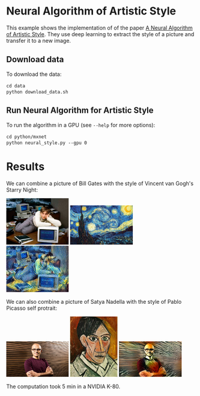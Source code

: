 # Neural Algorithm of Artistic Style

This example shows the implementation of of the paper [A Neural Algorithm of Artistic Style](http://arxiv.org/abs/1508.06576). They use deep learning to extract the style of a picture and transfer it to a new image. 


## Download data
To download the data:

	cd data
	python download_data.sh

## Run Neural Algorithm for Artistic Style

To run the algorithm in a GPU (see `--help` for more options):
    
	cd python/mxnet  
	python neural_style.py --gpu 0 

# Results
We can combine a picture of Bill Gates with the style of Vincent van Gogh's Starry Night:

<img src="data/bill-gates-desk.jpg" alt="Bill Gates" width="33%">
<img src="data/starry_night.jpg" alt="Starry Night" width="33%">
<img src="data/bill-gates-desk-starry.jpg" alt="Bill Gates with Starry Night style" width="33%">

We can also combine a picture of Satya Nadella with the style of Pablo Picasso self protrait:

<img src="data/satya.jpg" alt="Satya Nadella" width="33%">
<img src="data/pablo_picasso.jpg" alt="Pablo Picasso" width="25%">
<img src="data/satya_picasso.jpg" alt="Satya Nadella with the style of Picasso's self portrait" width="33%">

The computation took 5 min in a NVIDIA K-80.